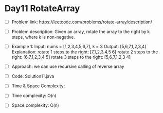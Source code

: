 # Day11 RotateArray

- [ ] Problem link: https://leetcode.com/problems/rotate-array/description/
- [ ] Problem description: Given an array, rotate the array to the right by k steps,
where k is non-negative.
- [ ] Example 1:
Input: nums = [1,2,3,4,5,6,7],
k = 3
Output: [5,6,7,1,2,3,4]
Explanation:
rotate 1 steps to the right: [7,1,2,3,4,5
6]
rotate 2 steps to the right: [6,7,1,2,3,4
5]
rotate 3 steps to the right: [5,6,7,1,2,3
4]

- [ ] Approach:
we can use recursive calling of reverse array

- [ ] Code:
Solution11.java

- [ ] Time & Space Complexity:
- [ ] Time complexity: O(n)
- [ ] Space complexity: O(n)

